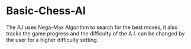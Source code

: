 # Basic-Chess-AI
The A.I uses Nega-Max Algorithm to search for the best moves, it also tracks the game progress and the difficulty of the A.I. can be changed by the user for a higher difficulty setting.
